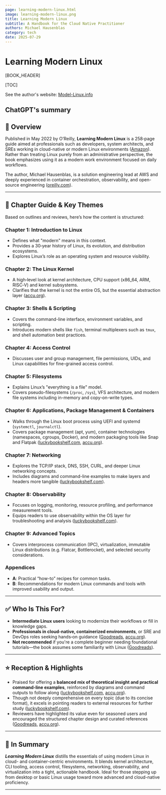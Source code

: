 ```yaml
---
page: learning-modern-linux.html
image: learning-modern-linux.png
title: Learning Modern Linux
subtitle: A Handbook for the Cloud Native Practitioner
authors: Michael Hausenblas
category: tech
date: 2025-07-29
---
```


# Learning Modern Linux

[BOOK_HEADER]

[TOC]

See the author's website: [Model-Linux.info](https://modern-linux.info/)

## ChatGPT's summary

## 📘 Overview

Published in May 2022 by O’Reilly, **Learning Modern Linux** is a 258‑page guide aimed at professionals such as developers, system architects, and SREs working in cloud-native or modern Linux environments ([Amazon][1]). Rather than treating Linux purely from an administrative perspective, the book emphasizes using it as a modern work environment focused on daily workflows.

The author, Michael Hausenblas, is a solution engineering lead at AWS and deeply experienced in container orchestration, observability, and open-source engineering ([oreilly.com][3]).

---

## 🧭 Chapter Guide & Key Themes

Based on outlines and reviews, here’s how the content is structured:

### **Chapter 1: Introduction to Linux**

* Defines what "modern" means in this context.
* Provides a 30‑year history of Linux, its evolution, and distribution ecosystems.
* Explores Linux’s role as an operating system and resource visibility.

### **Chapter 2: The Linux Kernel**

* A high‑level look at kernel architecture, CPU support (x86\_64, ARM, RISC‑V) and kernel subsystems.
* Clarifies that the kernel is not the entire OS, but the essential abstraction layer ([accu.org][4]).

### **Chapter 3: Shells & Scripting**

* Covers the command-line interface, environment variables, and scripting.
* Introduces modern shells like `fish`, terminal multiplexers such as `tmux`, and shell automation best practices.

### **Chapter 4: Access Control**

* Discusses user and group management, file permissions, UIDs, and Linux capabilities for fine-grained access control.

### **Chapter 5: Filesystems**

* Explains Linux’s "everything is a file" model.
* Covers pseudo-filesystems (`/proc`, `/sys`), VFS architecture, and modern file systems including in-memory and copy-on-write types.

### **Chapter 6: Applications, Package Management & Containers**

* Walks through the Linux boot process using UEFI and systemd (`systemctl`, `journalctl`).
* Covers package management (apt, yum), container technologies (namespaces, cgroups, Docker), and modern packaging tools like Snap and Flatpak ([luckybookshelf.com][5], [accu.org][4]).

### **Chapter 7: Networking**

* Explores the TCP/IP stack, DNS, SSH, CURL, and deeper Linux networking concepts.
* Includes diagrams and command-line examples to make layers and headers more tangible ([luckybookshelf.com][5]).

### **Chapter 8: Observability**

* Focuses on logging, monitoring, resource profiling, and performance measurement tools.
* Equips readers to use observability within the OS layer for troubleshooting and analysis ([luckybookshelf.com][5]).

### **Chapter 9: Advanced Topics**

* Covers interprocess communication (IPC), virtualization, immutable Linux distributions (e.g. Flatcar, Bottlerocket), and selected security considerations.

### **Appendices**

* **A**: Practical “how-to” recipes for common tasks.
* **B**: Recommendations for modern Linux commands and tools with improved usability and output.

---

## ✅ Who Is This For?

* **Intermediate Linux users** looking to modernize their workflows or fill in knowledge gaps.
* **Professionals in cloud-native, containerized environments**, or SRE and DevOps roles seeking hands‑on guidance ([Goodreads][6], [accu.org][4]).
* **Not recommended** if you're a complete beginner needing foundational tutorials—the book assumes some familiarity with Linux ([Goodreads][6]).

---

## ⭐ Reception & Highlights

* Praised for offering a **balanced mix of theoretical insight and practical command‑line examples**, reinforced by diagrams and command outputs to follow along ([luckybookshelf.com][5], [accu.org][4]).
* Though not deeply comprehensive on every topic (due to its concise format), it excels in pointing readers to external resources for further study ([luckybookshelf.com][5]).
* Reviewers have highlighted its value even for seasoned users and encouraged the structured chapter design and curated references ([Goodreads][6], [accu.org][4]).

---

## 🧠 In Summary

***Learning Modern Linux*** distills the essentials of using modern Linux in cloud- and container-centric environments. It blends kernel architecture, CLI tooling, access control, filesystems, networking, observability, and virtualization into a tight, actionable handbook. Ideal for those stepping up from desktop or basic Linux usage toward more advanced and cloud-native proficiency.

---

[1]: https://www.amazon.com/Learning-Modern-Linux-Handbook-Practitioner/dp/1098108949?utm_source=chatgpt.com "Amazon.com: Learning Modern Linux: A Handbook for the Cloud Native Practitioner: 9781098108946: Hausenblas, Michael: Books"
[3]: https://www.oreilly.com/library/view/learning-modern-linux/9781098108939/colophon01.html?utm_source=chatgpt.com "About the Author - Learning Modern Linux [Book]"
[4]: https://accu.org/bookreviews/2023/bruntlett_2013/?utm_source=chatgpt.com "Learning Modern Linux"
[5]: https://www.luckybookshelf.com/learning-modern-linux-by-michael-hausenblas/?utm_source=chatgpt.com "Book Summary: Learning Modern Linux by Michael Hausenblas"
[6]: https://www.goodreads.com/en/book/show/59891130?utm_source=chatgpt.com "Learning Modern Linux: A Handbook for the Cloud Native Practitioner by Michael Hausenblas | Goodreads"
